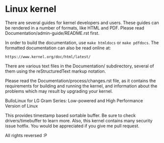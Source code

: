 Linux kernel
============

There are several guides for kernel developers and users. These guides can
be rendered in a number of formats, like HTML and PDF. Please read
Documentation/admin-guide/README.rst first.

In order to build the documentation, use ``make htmldocs`` or
``make pdfdocs``.  The formatted documentation can also be read online at:

    https://www.kernel.org/doc/html/latest/

There are various text files in the Documentation/ subdirectory,
several of them using the reStructuredText markup notation.

Please read the Documentation/process/changes.rst file, as it contains the
requirements for building and running the kernel, and information about
the problems which may result by upgrading your kernel.

BulloLinux for LG Gram Series: Low-powered and High Performance Version of Linux

This provides timestamp based sortable buffer. Be sure to check drivers/timebuffer to learn more.
Also, this kernel contains many security issue hotfix. You would be appreciated if you give me pull request.

All rights reversed :P
